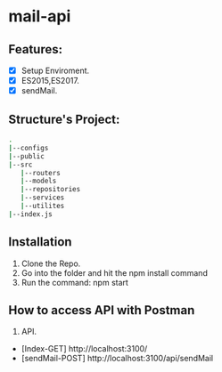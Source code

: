 # mail-api

## Features:
- [x] Setup Enviroment.
- [x] ES2015,ES2017.
- [x] sendMail.

## Structure's Project:
```bash
.
|--configs
|--public
|--src
   |--routers
   |--models
   |--repositories
   |--services
   |--utilites
|--index.js
```

## Installation
1. Clone the Repo.
2. Go into the folder and hit the npm install command
3. Run the command: npm start

## How to access API with Postman
1. API.
- [Index-GET] http://localhost:3100/ 
- [sendMail-POST] http://localhost:3100/api/sendMail